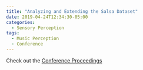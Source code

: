 ```yaml
---
title: "Analyzing and Extending the Salsa Dataset"
date: 2019-04-24T12:34:30-05:00
categories:
  - Sensory Perception
tags:
  - Music Perception
  - Conference
---
```



Check out the [Conference Proceedings][URL] 

[URL]: https://doi.org/10.1109/STSIVA.2019.8730229